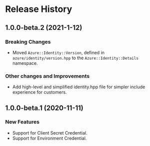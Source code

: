 # Release History

## 1.0.0-beta.2 (2021-1-12)

### Breaking Changes

- Moved `Azure::Identity::Version`, defined in `azure/identity/version.hpp` to the `Azure::Identity::Details` namespace.

### Other changes and Improvements

- Add high-level and simplified identity.hpp file for simpler include experience for customers.

## 1.0.0-beta.1 (2020-11-11)

### New Features

- Support for Client Secret Credential.
- Support for Environment Credential.

